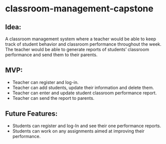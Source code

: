 # classroom-management-capstone

## Idea:

A classroom management system where a teacher would be able to keep track of student behavior and classroom performance throughout the week. The teacher would be able to generate reports of students’ classroom performance and send them to their parents.

## MVP:

* Teacher can register and log-in.
* Teacher can add students, update their information and delete them.
* Teacher can enter and update student classroom performance report.
* Teacher can send the report to parents.

## Future Features:

* Students can register and log-In and see their one performance reports.
* Students can work on any assignments aimed at improving their performance.
